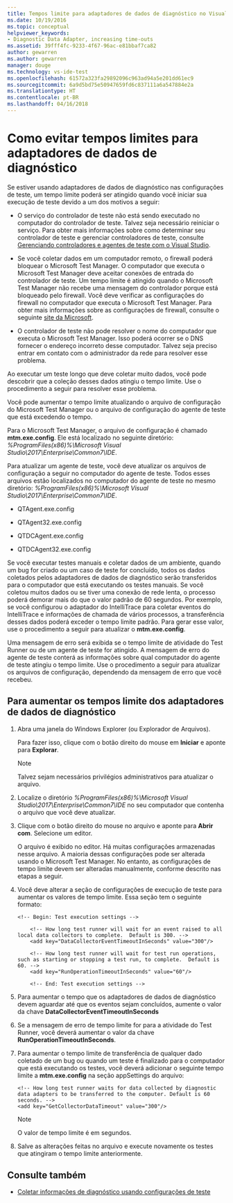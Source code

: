 ```yaml
---
title: Tempos limite para adaptadores de dados de diagnóstico no Visual Studio | Microsoft Docs
ms.date: 10/19/2016
ms.topic: conceptual
helpviewer_keywords:
- Diagnostic Data Adapter, increasing time-outs
ms.assetid: 39fff4fc-9233-4f67-96ac-e81bbaf7ca82
author: gewarren
ms.author: gewarren
manager: douge
ms.technology: vs-ide-test
ms.openlocfilehash: 61572a323fa29892096c963ad94a5e201dd61ec9
ms.sourcegitcommit: 6a9d5bd75e50947659fd6c837111a6a547884e2a
ms.translationtype: HT
ms.contentlocale: pt-BR
ms.lasthandoff: 04/16/2018
---
```

# <a name="how-to-prevent-time-outs-for-diagnostic-data-adapters"></a>Como evitar tempos limites para adaptadores de dados de diagnóstico

Se estiver usando adaptadores de dados de diagnóstico nas configurações de teste, um tempo limite poderá ser atingido quando você iniciar sua execução de teste devido a um dos motivos a seguir:

-   O serviço do controlador de teste não está sendo executado no computador do controlador de teste. Talvez seja necessário reiniciar o serviço. Para obter mais informações sobre como determinar seu controlador de teste e gerenciar controladores de teste, consulte [Gerenciando controladores e agentes de teste com o Visual Studio](../test/manage-test-controllers-and-test-agents.md).

-   Se você coletar dados em um computador remoto, o firewall poderá bloquear o Microsoft Test Manager. O computador que executa o Microsoft Test Manager deve aceitar conexões de entrada do controlador de teste. Um tempo limite é atingido quando o Microsoft Test Manager não recebe uma mensagem do controlador porque está bloqueado pelo firewall. Você deve verificar as configurações do firewall no computador que executa o Microsoft Test Manager. Para obter mais informações sobre as configurações de firewall, consulte o seguinte [site da Microsoft](http://go.microsoft.com/fwlink/?LinkId=184980).

-   O controlador de teste não pode resolver o nome do computador que executa o Microsoft Test Manager. Isso poderá ocorrer se o DNS fornecer o endereço incorreto desse computador. Talvez seja preciso entrar em contato com o administrador da rede para resolver esse problema.

 Ao executar um teste longo que deve coletar muito dados, você pode descobrir que a coleção desses dados atingiu o tempo limite. Use o procedimento a seguir para resolver esse problema.

 Você pode aumentar o tempo limite atualizando o arquivo de configuração do Microsoft Test Manager ou o arquivo de configuração do agente de teste que está excedendo o tempo.

 Para o Microsoft Test Manager, o arquivo de configuração é chamado **mtm.exe.config**. Ele está localizado no seguinte diretório: *%ProgramFiles(x86)%\Microsoft Visual Studio\2017\Enterprise\Common7\IDE*.

 Para atualizar um agente de teste, você deve atualizar os arquivos de configuração a seguir no computador do agente de teste. Todos esses arquivos estão localizados no computador do agente de teste no mesmo diretório: *%ProgramFiles(x86)%\Microsoft Visual Studio\2017\Enterprise\Common7\IDE*.

-   QTAgent.exe.config

-   QTAgent32.exe.config

-   QTDCAgent.exe.config

-   QTDCAgent32.exe.config

 Se você executar testes manuais e coletar dados de um ambiente, quando um bug for criado ou um caso de teste for concluído, todos os dados coletados pelos adaptadores de dados de diagnóstico serão transferidos para o computador que está executando os testes manuais. Se você coletou muitos dados ou se tiver uma conexão de rede lenta, o processo poderá demorar mais do que o valor padrão de 60 segundos. Por exemplo, se você configurou o adaptador do IntelliTrace para coletar eventos do IntelliTrace e informações de chamada de vários processos, a transferência desses dados poderá exceder o tempo limite padrão. Para gerar esse valor, use o procedimento a seguir para atualizar o **mtm.exe.config**.

 Uma mensagem de erro será exibida se o tempo limite de atividade do Test Runner ou de um agente de teste for atingido. A mensagem de erro do agente de teste conterá as informações sobre qual computador do agente de teste atingiu o tempo limite. Use o procedimento a seguir para atualizar os arquivos de configuração, dependendo da mensagem de erro que você recebeu.

## <a name="to-increase-the-time-outs-for-your-diagnostic-data-adapters"></a>Para aumentar os tempos limite dos adaptadores de dados de diagnóstico

1.  Abra uma janela do Windows Explorer (ou Explorador de Arquivos).

     Para fazer isso, clique com o botão direito do mouse em **Iniciar** e aponte para **Explorar**.

    > [!NOTE]
    > Talvez sejam necessários privilégios administrativos para atualizar o arquivo.

2.  Localize o diretório *%ProgramFiles(x86)%\Microsoft Visual Studio\2017\Enterprise\Common7\IDE* no seu computador que contenha o arquivo que você deve atualizar.

3.  Clique com o botão direito do mouse no arquivo e aponte para **Abrir com**. Selecione um editor.

     O arquivo é exibido no editor. Há muitas configurações armazenadas nesse arquivo. A maioria dessas configurações pode ser alterada usando o Microsoft Test Manager. No entanto, as configurações de tempo limite devem ser alteradas manualmente, conforme descrito nas etapas a seguir.

4.  Você deve alterar a seção de configurações de execução de teste para aumentar os valores de tempo limite. Essa seção tem o seguinte formato:

    ```
    <!-- Begin: Test execution settings -->

        <!-- How long test runner will wait for an event raised to all local data collectors to complete.  Default is 300. -->
        <add key="DataCollectorEventTimeoutInSeconds" value="300"/>

        <!-- How long test runner will wait for test run operations, such as starting or stopping a test run, to complete.  Default is 60. -->
        <add key="RunOperationTimeoutInSeconds" value="60"/>

        <!-- End: Test execution settings -->
    ```

5.  Para aumentar o tempo que os adaptadores de dados de diagnóstico devem aguardar até que os eventos sejam concluídos, aumente o valor da chave **DataCollectorEventTimeoutInSeconds**

6.  Se a mensagem de erro de tempo limite for para a atividade do Test Runner, você deverá aumentar o valor da chave **RunOperationTimeoutInSeconds**.

7.  Para aumentar o tempo limite de transferência de qualquer dado coletado de um bug ou quando um teste é finalizado para o computador que está executando os testes, você deverá adicionar o seguinte tempo limite a **mtm.exe.config** na seção appSettings do arquivo:

    ```
    <!-- How long test runner waits for data collected by diagnostic data adapters to be transferred to the computer. Default is 60 seconds. -->
    <add key="GetCollectorDataTimeout" value="300"/>
    ```

    > [!NOTE]
    > O valor de tempo limite é em segundos.

8.  Salve as alterações feitas no arquivo e execute novamente os testes que atingiram o tempo limite anteriormente.

## <a name="see-also"></a>Consulte também

- [Coletar informações de diagnóstico usando configurações de teste](../test/collect-diagnostic-information-using-test-settings.md)
